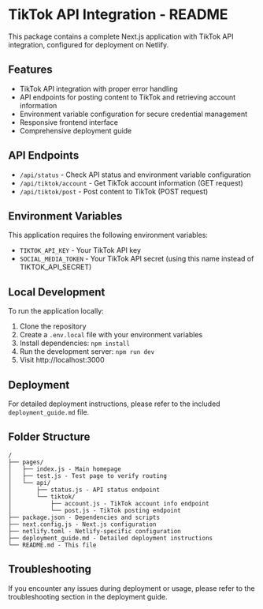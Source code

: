 # TikTok API Integration - README

This package contains a complete Next.js application with TikTok API integration, configured for deployment on Netlify.

## Features

- TikTok API integration with proper error handling
- API endpoints for posting content to TikTok and retrieving account information
- Environment variable configuration for secure credential management
- Responsive frontend interface
- Comprehensive deployment guide

## API Endpoints

- `/api/status` - Check API status and environment variable configuration
- `/api/tiktok/account` - Get TikTok account information (GET request)
- `/api/tiktok/post` - Post content to TikTok (POST request)

## Environment Variables

This application requires the following environment variables:

- `TIKTOK_API_KEY` - Your TikTok API key
- `SOCIAL_MEDIA_TOKEN` - Your TikTok API secret (using this name instead of TIKTOK_API_SECRET)

## Local Development

To run the application locally:

1. Clone the repository
2. Create a `.env.local` file with your environment variables
3. Install dependencies: `npm install`
4. Run the development server: `npm run dev`
5. Visit http://localhost:3000

## Deployment

For detailed deployment instructions, please refer to the included `deployment_guide.md` file.

## Folder Structure

```
/
├── pages/
│   ├── index.js - Main homepage
│   ├── test.js - Test page to verify routing
│   └── api/
│       ├── status.js - API status endpoint
│       └── tiktok/
│           ├── account.js - TikTok account info endpoint
│           └── post.js - TikTok posting endpoint
├── package.json - Dependencies and scripts
├── next.config.js - Next.js configuration
├── netlify.toml - Netlify-specific configuration
├── deployment_guide.md - Detailed deployment instructions
└── README.md - This file
```

## Troubleshooting

If you encounter any issues during deployment or usage, please refer to the troubleshooting section in the deployment guide.
